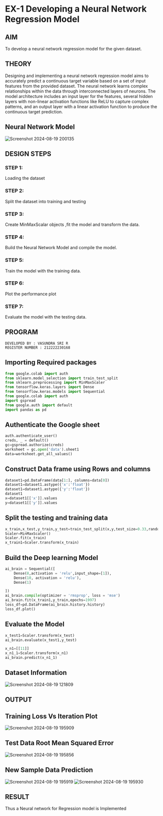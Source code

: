 # EX-1 Developing a Neural Network Regression Model

## AIM

To develop a neural network regression model for the given dataset.

## THEORY
Designing and implementing a neural network regression model aims to accurately predict a continuous target variable based on a set of input features from the provided dataset. The neural network learns complex relationships within the data through interconnected layers of neurons. The model architecture includes an input layer for the features, several hidden layers with non-linear activation functions like ReLU to capture complex patterns, and an output layer with a linear activation function to produce the continuous target prediction. 
## Neural Network Model
![Screenshot 2024-08-19 200135](https://github.com/user-attachments/assets/ff77dfe9-6f72-4de0-9e0d-0e0fe6e8bf51)

## DESIGN STEPS
### STEP 1:
Loading the dataset
### STEP 2:
Split the dataset into training and testing
### STEP 3:
Create MinMaxScalar objects ,fit the model and transform the data.
### STEP 4:
Build the Neural Network Model and compile the model.
### STEP 5:
Train the model with the training data.
### STEP 6:
Plot the performance plot
### STEP 7:
Evaluate the model with the testing data.
## PROGRAM
```
DEVELOPED BY : VASUNDRA SRI R
REGISTER NUMBER : 212222230168
```

## Importing Required packages
```py
from google.colab import auth
from sklearn.model_selection import train_test_split
from sklearn.preprocessing import MinMaxScaler
from tensorflow.keras.layers import Dense
from tensorflow.keras.models import Sequential
from google.colab import auth
import gspread
from google.auth import default
import pandas as pd
```

## Authenticate the Google sheet
```py
auth.authenticate_user()
creds, _ = default()
gc=gspread.authorize(creds)
worksheet = gc.open('data').sheet1
data=worksheet.get_all_values()
```
## Construct Data frame using Rows and columns
```py
dataset1=pd.DataFrame(data[1:], columns=data[0])
dataset1=dataset1.astype({'x':'float'})
dataset1=dataset1.astype({'y':'float'})
dataset1
x=dataset1[['x']].values
y=dataset1[['y']].values
```
## Split the testing and training data
```py
x_train,x_test,y_train,y_test=train_test_split(x,y,test_size=0.33,random_state=33)
Scaler=MinMaxScaler()
Scaler.fit(x_train)
x_train1=Scaler.transform(x_train)
```

## Build the Deep learning Model
```py
ai_brain = Sequential([
    Dense(8,activation = 'relu',input_shape=[1]),
    Dense(10, activation = 'relu'),
    Dense(1)

])
ai_brain.compile(optimizer = 'rmsprop', loss = 'mse')
ai_brain.fit(x_train1,y_train,epochs=1997)
loss_df=pd.DataFrame(ai_brain.history.history)
loss_df.plot()
```

## Evaluate the Model
```py
x_test1=Scaler.transform(x_test)
ai_brain.evaluate(x_test1,y_test)

x_n1=[[11]]
x_n1_1=Scaler.transform(x_n1)
ai_brain.predict(x_n1_1)
```
## Dataset Information
![Screenshot 2024-08-19 121809](https://github.com/user-attachments/assets/d2217db0-ad26-4fc4-bb18-b7f9c879a355)

## OUTPUT
## Training Loss Vs Iteration Plot
![Screenshot 2024-08-19 195909](https://github.com/user-attachments/assets/5eb98867-ec67-4587-93c7-62c4ee2c0356)

## Test Data Root Mean Squared Error
![Screenshot 2024-08-19 195856](https://github.com/user-attachments/assets/fd2b0842-dadb-480e-befc-c551c708cd98)

## New Sample Data Prediction
![Screenshot 2024-08-19 195919](https://github.com/user-attachments/assets/391b8cca-e8d6-4eb9-9377-62e255b4b91d)
![Screenshot 2024-08-19 195930](https://github.com/user-attachments/assets/6cb318e9-c1e5-4c37-9cfc-3240db8ee2bb)

## RESULT
Thus a Neural network for Regression model is Implemented
